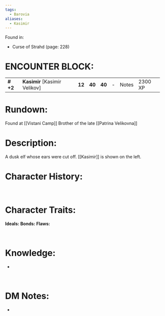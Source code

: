 ```yaml
---
tags:
  - Barovia
aliases:
  - Kasimir
---
```

Found in:

-   Curse of Strahd (page: 228)

# **ENCOUNTER BLOCK:**

|           |                                   |        |        |        |     |       |         |
|-----------|-----------------------------------|--------|--------|--------|-----|-------|---------|
| **\# +2** | **Kasimir** [Kasimir Velikov] | **12** | **40** | **40** | \-  | Notes | 2300 XP |

# **Rundown:**

Found at [[Vistani Camp]]
Brother of the late [[Patrina Velikovna]] 

# **Description:**

A dusk elf whose ears were cut off. [[Kasimir]] is shown on the left.

# **Character History:**
 

# **Character Traits:** 

**Ideals:**
**Bonds:**
**Flaws:**


 

# **Knowledge:**

-    

 

# **DM Notes:**

-    
